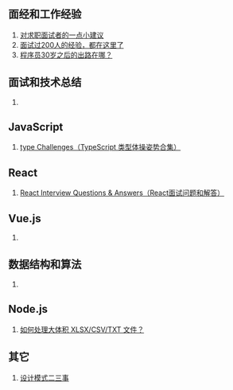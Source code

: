 ## 面经和工作经验
1. [对求职面试者的一点小建议](https://www.cnblogs.com/strick/p/15855336.html)
1. [面试过200人的经验，都在这里了](https://blog.51cto.com/u_15067237/2605212)
2. [程序员30岁之后的出路在哪？](https://www.zhihu.com/question/448835192)

## 面试和技术总结
1. 

## JavaScript
1. [type Challenges（TypeScript 类型体操姿势合集）](https://github.com/type-challenges/type-challenges)


## React
1. [React Interview Questions & Answers（React面试问题和解答）](https://github.com/sudheerj/reactjs-interview-questions)

## Vue.js
1.

## 数据结构和算法
1. 

## Node.js
1. [如何处理大体积 XLSX/CSV/TXT 文件？](https://zhuanlan.zhihu.com/p/475066044)

## 其它
1. [设计模式二三事](https://mp.weixin.qq.com/s/H2toewJKEwq1mXme_iMWkA)

